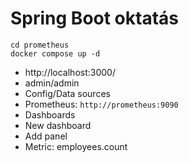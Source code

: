 # Spring Boot oktatás

```shell
cd prometheus
docker compose up -d
```

* http://localhost:3000/
* admin/admin
* Config/Data sources
* Prometheus: `http://prometheus:9090`
* Dashboards
* New dashboard
* Add panel
* Metric: employees.count